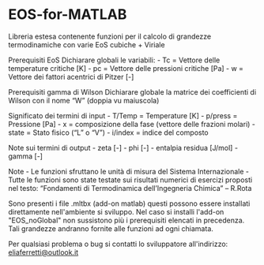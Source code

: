 # EOS-for-MATLAB
Libreria estesa contenente funzioni per il calcolo di grandezze termodinamiche con varie EoS cubiche + Viriale

Prerequisiti EoS 
Dichiarare globali le variabili: 
		-  Tc = Vettore delle temperature critiche [K]
		-  pc = Vettore delle pressioni critiche [Pa]
		-  w = Vettore dei fattori acentrici di Pitzer [-]

Prerequisiti gamma di Wilson 
Dichiarare globale la matrice dei coefficienti di Wilson con il nome “W” (doppia vu maiuscola)
 
Significato dei termini di input 
		-  T/Temp = Temperature [K] 
		-  p/press = Pressione [Pa] 
		-  x = composizione della fase (vettore delle frazioni molari) 
		-  state = Stato fisico (“L” o “V”) 
		-  i/index = indice del composto 

Note sui termini di output 
		-  zeta [-] 
		-  phi [-] 
		-  entalpia residua [J/mol] 
		-  gamma [-] 

Note 
		-  Le funzioni sfruttano le unità di misura del Sistema Internazionale 
		-  Tutte le funzioni sono state testate sui risultati numerici di esercizi proposti nel testo: 
		   “Fondamenti di Termodinamica dell’Ingegneria Chimica” – R.Rota 

Sono presenti i file .mltbx (add-on matlab) questi possono essere installati direttamente nell'ambiente si sviluppo.
Nel caso si installi l'add-on "EOS_noGlobal" non sussistono più i prerequisiti elencati in precedenza.
Tali grandezze andranno fornite alle funzioni ad ogni chiamata.

Per qualsiasi problema o bug si contatti lo sviluppatore all'indirizzo: eliaferretti@outlook.it
